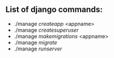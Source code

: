 ## List of django commands:

- ./manage _createapp_ \<appname\>
- ./manage _createsuperuser_
- ./manage _makemigrations_ \<appname\>
- ./manage _migrate_
- ./manage _runserver_
